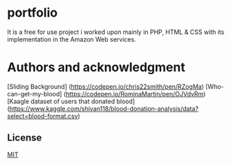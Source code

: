 # portfolio
It is a free for use project i worked upon mainly in PHP, HTML & CSS with its implementation in the Amazon Web services.

# Authors and acknowledgment
[Sliding Background] (https://codepen.io/chris22smith/pen/RZogMa)
[Who-can-get-my-blood] (https://codepen.io/RominaMartin/pen/OJVdvRm)
[Kaagle dataset of users that donated blood] (https://www.kaggle.com/shivan118/blood-donation-analysis/data?select=blood-format.csv)

## License
[MIT](https://choosealicense.com/licenses/mit/)
